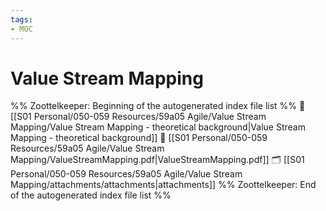 ```yaml
---
tags: 
- MOC
---
```

# Value Stream Mapping



%% Zoottelkeeper: Beginning of the autogenerated index file list  %%
📄 [[S01 Personal/050-059 Resources/59a05 Agile/Value Stream Mapping/Value Stream Mapping - theoretical background|Value Stream Mapping - theoretical background]]
📄 [[S01 Personal/050-059 Resources/59a05 Agile/Value Stream Mapping/ValueStreamMapping.pdf|ValueStreamMapping.pdf]]
🗂️ [[S01 Personal/050-059 Resources/59a05 Agile/Value Stream Mapping/attachments/attachments|attachments]]
%% Zoottelkeeper: End of the autogenerated index file list  %%

